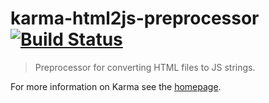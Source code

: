 # karma-html2js-preprocessor [![Build Status](https://travis-ci.org/karma-runner/karma-html2js-preprocessor.png?branch=master)](https://travis-ci.org/karma-runner/karma-html2js-preprocessor)

> Preprocessor for converting HTML files to JS strings.

For more information on Karma see the [homepage].


[homepage]: http://karma-runner.github.com
